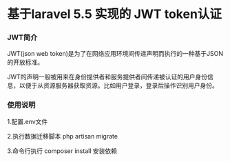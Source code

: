 <h1>基于laravel 5.5 实现的 JWT token认证</h1>
<h3>JWT简介</h3>
JWT(json web token)是为了在网络应用环境间传递声明而执行的一种基于JSON的开放标准。

JWT的声明一般被用来在身份提供者和服务提供者间传递被认证的用户身份信息，以便于从资源服务器获取资源。比如用户登录，登录后操作识别用户身份。
<h3>使用说明</h3>

1.配置.env文件

2.执行数据迁移脚本 php artisan migrate

3.命令行执行 composer install 安装依赖
